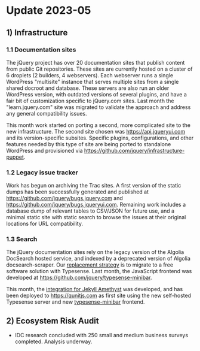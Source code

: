 # Update 2023-05

## 1) Infrastructure

### 1.1 Documentation sites

The jQuery project has over 20 documentation sites that publish content from public Git repositories. These sites are currently hosted on a cluster of 6 droplets (2 builders, 4 webservers). Each webserver runs a single WordPress "multisite" instance that serves multiple sites from a single shared docroot and database. These servers are also run an older WordPress version, with outdated versions of several plugins, and have a fair bit of customization specific to jQuery.com sites. Last month the "learn.jquery.com" site was migrated to validate the approach and address any general compatibility issues.

This month work started on porting a second, more complicated site to the new infrastructure. The second site chosen was https://api.jqueryui.com and its version-specific subsites. Specific plugins, configurations, and other features needed by this type of site are being ported to standalone WordPress and provisioned via https://github.com/jquery/infrastructure-puppet.

### 1.2 Legacy issue tracker

Work has begun on archiving the Trac sites. A first version of the static dumps has been successfully generated and published at https://github.com/jquery/bugs.jquery.com and https://github.com/jquery/bugs.jqueryui.com. Remaining work includes a database dump of relevant tables to CSV/JSON for future use, and a minimal static site with static search to browse the issues at their original locations for URL compatibility.

### 1.3 Search

The jQuery documentation sites rely on the legacy version of the Algolia DocSearch hosted service, and indexed by a deprecated version of Algolia docsearch-scraper. Our [replacement strategy](https://github.com/jquery/infrastructure-puppet/blob/staging/doc/search.md#background) is to migrate to a free software solution with Typesense. Last month, the JavaScript frontend was developed at https://github.com/jquery/typesense-minibar.

This month, the [integration for Jekyll Amethyst](https://github.com/qunitjs/jekyll-theme-amethyst) was developed, and has been deployed to https://qunitjs.com as first site using the new self-hosted Typesense server and new [typesense-minibar](https://github.com/jquery/typesense-minibar) frontend.

## 2) Ecosystem Risk Audit

* IDC research concluded with 250 small and medium business surveys completed. Analysis underway.
